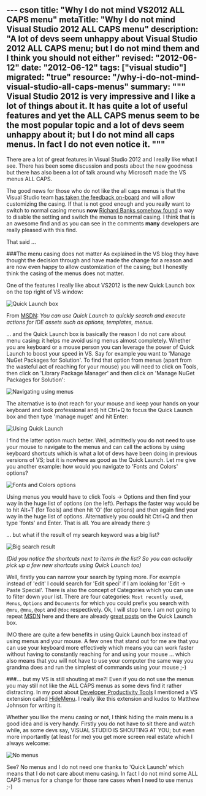 --- cson
title: "Why I do not mind VS2012 ALL CAPS menu"
metaTitle: "Why I do not mind Visual Studio 2012 ALL CAPS menu"
description: "A lot of devs seem unhappy about Visual Studio 2012 ALL CAPS menu; but I do not mind them and I think you should not either"
revised: "2012-06-12"
date: "2012-06-12"
tags: ["visual studio"]
migrated: "true"
resource: "/why-i-do-not-mind-visual-studio-all-caps-menus"
summary: """
Visual Studio 2012 is very impressive and I like a lot of things about it. It has quite a lot of useful features and yet the ALL CAPS menus seem to be the most popular topic and a lot of devs seem unhappy about it; but I do not mind all caps menus. In fact I do not even notice it.
"""
---
There are a lot of great features in Visual Studio 2012 and I really like what I see. There has been some discussion and posts about the new goodness but there has also been a lot of talk around why Microsoft made the VS menus ALL CAPS. 

The good news for those who do not like the all caps menus is that the Visual Studio team [has taken the feedback on-board][1] and will allow customizing the casing. If that is not good enough and you really want to switch to normal casing menus **now** [Richard Banks somehow found][2] a way to disable the setting and switch the menus to normal casing. I think that is an awesome find and as you can see in the comments **many** developers are really pleased with this find.

That said ...

###The menu casing does not matter
As explained in the VS blog they have thought the decision through and have made the change for a reason and are now even happy to allow customization of the casing; but I honestly think the casing of the menus does not matter.

One of the features I really like about VS2012 is the new Quick Launch box on the top right of VS window:

![Quick Launch box][3]

From [MSDN][4]: *You can use Quick Launch to quickly search and execute actions for IDE assets such as options, templates, menus.*

... and the Quick Launch box is basically the reason I do not care about menu casing: it helps me avoid using menus almost completely. Whether you are keyboard or a mouse person you can leverage the power of Quick Launch to boost your speed in VS. Say for example you want to 'Manage NuGet Packages for Solution'. To find that option from menus (apart from the wasteful act of reaching for your mouse) you will need to click on Tools, then click on 'Library Package Manager' and then click on 'Manage NuGet Packages for Solution':

![Navigating using menus][5]

The alternative is to (not reach for your mouse and keep your hands on your keyboard and look professional and) hit Ctrl+Q to focus the Quick Launch box and then type 'manage nuget' and hit Enter:

![Using Quick Launch][6]

I find the latter option much better. Well, admittedly you do not need to use your mouse to navigate to the menus and can call the actions by using keyboard shortcuts which is what a lot of devs have been doing in previous versions of VS; but it is nowhere as good as the Quick Launch. Let me give you another example: how would you navigate to 'Fonts and Colors' options?

![Fonts and Colors options][7]

Using menus you would have to click Tools -> Options and then find your way in the huge list of options (on the left). Perhaps the faster way would be to hit Alt+T (for Tools) and then hit 'O' (for options) and then again find your way in the huge list of options. Alternatively you could hit Ctrl+Q and then type 'fonts' and Enter. That is all. You are already there :)

... but what if the result of my search keyword was a big list?

![Big search result][8]

*(Did you notice the shortcuts next to items in the list? So you can actually pick up a few new shortcuts using Quick Launch too)*

Well, firstly you can narrow your search by typing more. For example instead of 'edit' I could search for 'Edit speci' if I am looking for 'Edit -> Paste Special'. There is also the concept of Categories which you can use to filter down your list. There are four categories: `Most recently used`, `Menus`, `Options` and `Documents` for which you could prefix you search with `@mru`, `@mnu`, `@opt` and `@doc` respectively. Ok, I will stop here. I am not going to repeat [MSDN][9] here and there are already [great posts][10] on the Quick Launch box.

IMO there are quite a few benefits in using Quick Launch box instead of using menus and your mouse. A few ones that stand out for me are that you can use your keyboard more effectively which means you can work faster without having to constantly reaching for and using your mouse ... which also means that you will not have to use your computer the same way you grandma does and run the simplest of commands using your mouse ;-)

###... but my VS is still shouting at me?!
Even if you do not use the menus you may still not like the ALL CAPS menus as some devs find it rather distracting. In my post about [Developer Productivity Tools][11] I mentioned a VS extension called [HideMenu][12]. I really like this extension and kudos to Matthew Johnson for writing it. 

Whether you like the menu casing or not, I think hiding the main menu is a good idea and is very handy. Firstly you do not have to sit there and watch while, as some devs say, VISUAL STUDIO IS SHOUTING AT YOU; but even more importantly (at least for me) you get more screen real estate which I always welcome:

![No menus][13]

See? No menus and I do not need one thanks to 'Quick Launch' which means that I do not care about menu casing. In fact I do not mind some ALL CAPS menus for a change for those rare cases when I need to use menus ;-)


  [1]: http://blogs.msdn.com/b/visualstudio/archive/2012/06/05/a-design-with-all-caps.aspx
  [2]: http://www.richard-banks.org/2012/06/how-to-prevent-visual-studio-2012-all.html
  [3]: /get/BlogPictures/vs2012-all-caps/VS2012-quick-launch.png
  [4]: http://msdn.microsoft.com/en-us/library/hh417697(v=vs.110).aspx
  [5]: /get/BlogPictures/vs2012-all-caps/navigating-using-menus.png
  [6]: /get/BlogPictures/vs2012-all-caps/using-quick-launch.png
  [7]: /get/BlogPictures/vs2012-all-caps/fonts-and-colors.png
  [8]: /get/BlogPictures/vs2012-all-caps/big-result-set.png
  [9]: http://msdn.microsoft.com/en-us/library/hh417697(v=vs.110).aspx
  [10]: http://blogs.msdn.com/b/visualstudio/archive/2011/09/27/visual-studio-11-developer-preview-quick-launch.aspx
  [11]: /developer-productivity-tools-and-visual-studio-extensions
  [12]: http://visualstudiogallery.msdn.microsoft.com/bdbcffca-32a6-4034-8e89-c31b86ad4813
  [13]: /get/BlogPictures/vs2012-all-caps/no-menus.png
